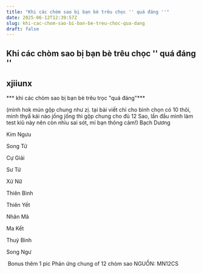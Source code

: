 ```yaml
---
title: "Khi các chòm sao bị bạn bè trêu chọc '' quá đáng ''"
date: 2025-06-12T12:39:57Z
slug: khi-cac-chom-sao-bi-ban-be-treu-choc-qua-dang
draft: false
---
```


## Khi các chòm sao bị bạn bè trêu chọc '' quá đáng ''

## xjiiunx

*** khi các chòm sao bị bạn bè trêu trọc "quá đáng"***
 
(mình hok mún gộp chung như zị. tại bài viết chỉ cho bình chọn có 10 thôi, minh thyấ kái nào jống jống thì gộp chung cho đủ 12 Sao, lần đầu mình làm test kiũ này nên còn nhìu sai sót, mí bạn thông cảm!)
Bạch Dương

Kim Ngưu

Song Tử

Cự Giải

Sư Tử

Xử Nữ

Thiên Bình

Thiên Yết

Nhân Mã

Ma Kết

Thuỷ Bình

Song Ngư

 ​ ​Bonus thêm 1 pic ​Phản ứng chung of 12 chòm sao ​​NGUỒN: MN12CS​